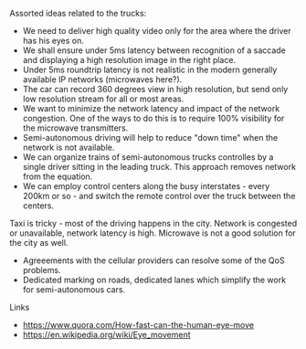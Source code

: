 Assorted ideas related to the trucks:

*  We need to deliver high quality video only for the area where the driver has his eyes on. 
*  We shall ensure under 5ms latency between recognition of a saccade and displaying a high resolution image in the right place. 
*  Under 5ms roundtrip latency is not realistic in the modern generally available IP networks (microwaves here?). 
*  The car can record 360 degrees view in high resolution, but send only low resolution stream for all or most areas.
*  We want to minimize the network latency and impact of the network congestion. One of the ways to do this is to require 100% visibility for the microwave transmitters. 
*  Semi-autonomous driving will help to reduce "down time" when the network is not available.
*  We can organize trains of semi-autonomous trucks controlles by a single driver sitting in the leading truck. This approach removes network from the equation.
*  We can employ control centers along the busy interstates - every 200km or so - and switch the remote control over the truck between the centers. 


Taxi is tricky - most of the driving happens in the city. Network is congested or unavailable, network latency is high. 
Microwave is not a good solution for the city as well.

*  Agreeements with the cellular providers can resolve some of the QoS problems. 
*  Dedicated marking on roads, dedicated lanes which simplify the work for semi-autonomous cars.


Links

*  https://www.quora.com/How-fast-can-the-human-eye-move
*  https://en.wikipedia.org/wiki/Eye_movement
